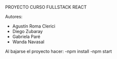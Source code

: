 PROYECTO CURSO FULLSTACK REACT

Autores:
- Agustín Roma Clerici
- Diego Zubaray
- Gabriela Paré
- Wanda Navasal

Al bajarse el proyecto hacer:
-npm install
-npm start